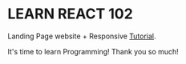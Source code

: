 # LEARN REACT 102

Landing Page website + Responsive [Tutorial](https://www.youtube.com/watch?v=ZWSumjVTmO0).

It's time to learn Programming! Thank you so much!